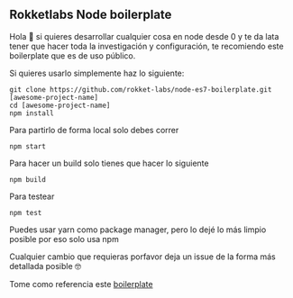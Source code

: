 ## Rokketlabs Node boilerplate

Hola 👋 si quieres desarrollar cualquier cosa en node desde 0 y te da lata tener que hacer toda la investigación y configuración, te recomiendo este boilerplate que es de uso público.

Si quieres usarlo simplemente haz lo siguiente:

    git clone https://github.com/rokket-labs/node-es7-boilerplate.git [awesome-project-name]
    cd [awesome-project-name]
    npm install

Para partirlo de forma local solo debes correr

    npm start

Para hacer un build solo tienes que hacer lo siguiente

    npm build

Para testear

    npm test

Puedes usar yarn como package manager, pero lo dejé lo más limpio posible por eso solo usa npm

Cualquier cambio que requieras porfavor deja un issue de la forma más detallada posible 🤓

Tome como referencia este [boilerplate
](https://github.com/TylerGarlick/node-es7-boilerplate)

